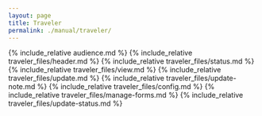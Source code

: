 ```yaml
---
layout: page
title: Traveler
permalink: ./manual/traveler/
---
```

{% include_relative audience.md %}
{% include_relative traveler_files/header.md %}
{% include_relative traveler_files/status.md %}
{% include_relative traveler_files/view.md %}
{% include_relative traveler_files/update.md %}
{% include_relative traveler_files/update-note.md %}
{% include_relative traveler_files/config.md %}
{% include_relative traveler_files/manage-forms.md %}
{% include_relative traveler_files/update-status.md %}
